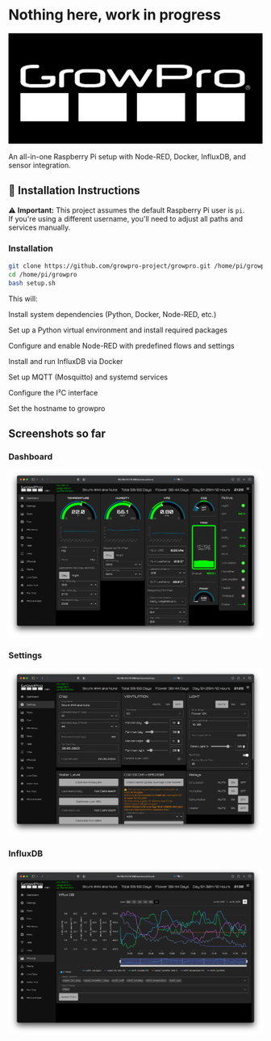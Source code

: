 # Nothing here, work in progress
![Logo](https://raw.githubusercontent.com/growpro-project/growpro-assets/main/images/logo/logo.svg)




An all-in-one Raspberry Pi setup with Node-RED, Docker, InfluxDB, and sensor integration.

## 🚀 Installation Instructions

⚠️ **Important:** This project assumes the default Raspberry Pi user is `pi`.  
If you're using a different username, you'll need to adjust all paths and services manually.

### Installation

```bash
git clone https://github.com/growpro-project/growpro.git /home/pi/growpro
cd /home/pi/growpro
bash setup.sh
```


This will:

Install system dependencies (Python, Docker, Node-RED, etc.)

Set up a Python virtual environment and install required packages

Configure and enable Node-RED with predefined flows and settings

Install and run InfluxDB via Docker

Set up MQTT (Mosquitto) and systemd services

Configure the I²C interface

Set the hostname to growpro

## Screenshots so far
### Dashboard
![Logo](https://raw.githubusercontent.com/growpro-project/growpro-assets/main/images/screenshots/dashboard.png)

### Settings
![Logo](https://raw.githubusercontent.com/growpro-project/growpro-assets/main/images/screenshots/settings.png)

### InfluxDB
![Logo](https://raw.githubusercontent.com/growpro-project/growpro-assets/main/images/screenshots/influx.png)


